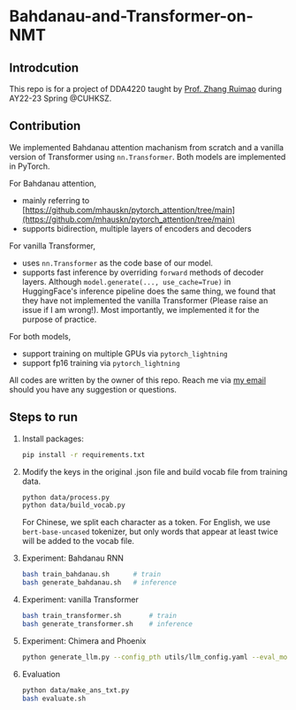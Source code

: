 # Bahdanau-and-Transformer-on-NMT

## Introdcution
This repo is for a project of DDA4220 taught by <a href="http://www.zhangruimao.site/" target="_blank">Prof. Zhang Ruimao</a> during AY22-23 Spring @CUHKSZ.

<!-- [Prof. Zhang Ruimao](http://www.zhangruimao.site/) during AY22-23 Spring @CUHKSZ.  -->

## Contribution
We implemented Bahdanau attention machanism from scratch and a vanilla version of Transformer using `nn.Transformer`. Both models are implemented in PyTorch.

For Bahdanau attention, 
* mainly referring to [https://github.com/mhauskn/pytorch_attention/tree/main](https://github.com/mhauskn/pytorch_attention/tree/main)
* supports bidirection, multiple layers of encoders and decoders

For vanilla Transformer,
* uses `nn.Transformer` as the code base of our model.
* supports fast inference by overriding `forward` methods of decoder layers. Although `model.generate(..., use_cache=True)` in HuggingFace's inference pipeline does the same thing, we found that they have not implemented the vanilla Transformer (Please raise an issue if I am wrong!). Most importantly, we implemented it for the purpose of practice.

For both models,
* support training on multiple GPUs via `pytorch_lightning`
* support fp16 training via `pytorch_lightning`
 
All codes are written by the owner of this repo. Reach me via [my email](guimingchen@link.cuhk.edu.cn) should you have any suggestion or questions.


## Steps to run

1. Install packages:
    ```bash
    pip install -r requirements.txt
    ```


2. Modify the keys in the original .json file and build vocab file from training data.
    ```bash
    python data/process.py
    python data/build_vocab.py
    ```
    For Chinese, we split each character as a token. For English, we use `bert-base-uncased` tokenizer, but only words that appear at least twice will be added to the vocab file. 


3. Experiment: Bahdanau RNN
    ```bash
    bash train_bahdanau.sh      # train
    bash generate_bahdanau.sh   # inference  
    ```


4. Experiment: vanilla Transformer
    ```bash
    bash train_transformer.sh       # train
    bash generate_transformer.sh    # inference
    ```

5. Experiment: Chimera and Phoenix
    ```bash
    python generate_llm.py --config_pth utils/llm_config.yaml --eval_models chimera-chat-7b chimera-inst-chat-7b chimera-chat-13b phoenix-chat-7b phoenix-inst-chat-7b chimera-inst-chat-13b
    ```

5. Evaluation
    ```bash
    python data/make_ans_txt.py
    bash evaluate.sh
    ```
